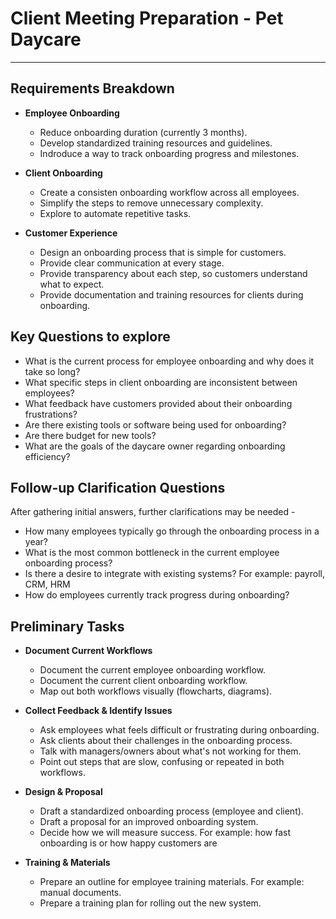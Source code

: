 ﻿# Client Meeting Preparation - Pet Daycare
---
## Requirements Breakdown

- **Employee Onboarding**
  - Reduce onboarding duration (currently 3 months).
  - Develop standardized training resources and guidelines.
  - Indroduce a way to track onboarding progress and milestones.
	
- **Client Onboarding**
  - Create a consisten onboarding workflow across all employees.
  - Simplify the steps to remove unnecessary complexity.
  - Explore to automate repetitive tasks.
	
- **Customer Experience**
  - Design an onboarding process that is simple for customers.
  - Provide clear communication at every stage.
  - Provide transparency about each step, so customers understand what to expect.
  - Provide documentation and training resources for clients during onboarding.
	
## Key Questions to explore

- What is the current process for employee onboarding and why does it take so long?
- What specific steps in client onboarding are inconsistent between employees?
- What feedback have customers provided about their onboarding frustrations?
- Are there existing tools or software being used for onboarding?
- Are there budget for new tools?
- What are the goals of the daycare owner regarding onboarding efficiency?

## Follow-up Clarification Questions
  
  After gathering initial answers, further clarifications may be needed -
- How many employees typically go through the onboarding process in a year?
- What is the most common bottleneck in the current employee onboarding process?
- Is there a desire to integrate with existing systems? For example: payroll, CRM, HRM
- How do employees currently track progress during onboarding?

## Preliminary Tasks

- **Document Current Workflows**

	- Document the current employee onboarding workflow.
	- Document the current client onboarding workflow.
	- Map out both workflows visually (flowcharts, diagrams).

- **Collect Feedback & Identify Issues**

	- Ask employees what feels difficult or frustrating during onboarding.
	- Ask clients about their challenges in the onboarding process.
	- Talk with managers/owners about what's not working for them.
	- Point out steps that are slow, confusing or repeated in both workflows.

- **Design & Proposal**

	- Draft a standardized onboarding process (employee and client).
	- Draft a proposal for an improved onboarding system.
	- Decide how we will measure success. For example: how fast onboarding is or how happy customers are

- **Training & Materials**

	- Prepare an outline for employee training materials. For example: manual documents.
	- Prepare a training plan for rolling out the new system.